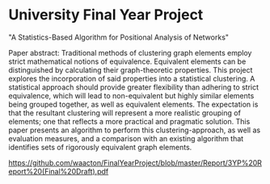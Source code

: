 University Final Year Project
================

"A Statistics-Based Algorithm for Positional Analysis of Networks"

Paper abstract:
Traditional methods of clustering graph elements employ strict mathematical notions of equivalence. Equivalent elements can be distinguished by calculating their graph-theoretic properties. This project explores the incorporation of said properties into a statistical clustering. A statistical approach should provide greater flexibility than adhering to strict equivalence, which will lead to non-equivalent but highly similar elements being grouped together, as well as equivalent elements. The expectation is that the resultant clustering will represent a more realistic grouping of elements; one that reflects a more practical and pragmatic solution. This paper presents an algorithm to perform this clustering-approach, as well as evaluation measures, and a comparison with an existing algorithm that identifies sets of rigorously equivalent graph elements.

https://github.com/waacton/FinalYearProject/blob/master/Report/3YP%20Report%20(Final%20Draft).pdf
